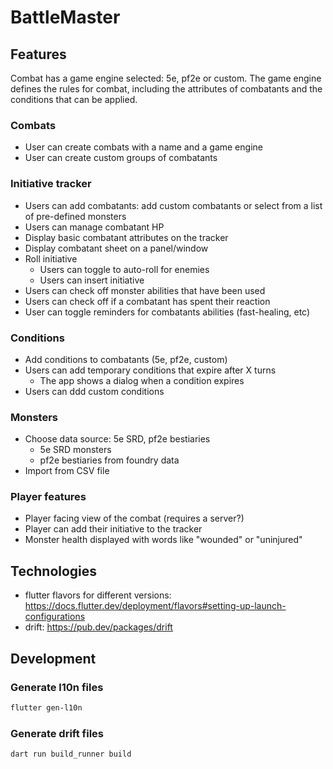 # BattleMaster

## Features

Combat has a game engine selected: 5e, pf2e or custom. The game engine defines the rules for combat, including the attributes of combatants and the conditions that can be applied.

### Combats

- User can create combats with a name and a game engine
- User can create custom groups of combatants

### Initiative tracker

- Users can add combatants: add custom combatants or select from a list of pre-defined monsters
- Users can manage combatant HP
- Display basic combatant attributes on the tracker
- Display combatant sheet on a panel/window
- Roll initiative
  - Users can toggle to auto-roll for enemies
  - Users can insert initiative
- Users can check off monster abilities that have been used
- Users can check off if a combatant has spent their reaction
- User can toggle reminders for combatants abilities (fast-healing, etc)

### Conditions

- Add conditions to combatants (5e, pf2e, custom)
- Users can add temporary conditions that expire after X turns
  - The app shows a dialog when a condition expires
- Users can ddd custom conditions

### Monsters

- Choose data source: 5e SRD, pf2e bestiaries
  - 5e SRD monsters
  - pf2e bestiaries from foundry data
- Import from CSV file

### Player features

- Player facing view of the combat (requires a server?)
- Player can add their initiative to the tracker
- Monster health displayed with words like "wounded" or "uninjured"

## Technologies

- flutter flavors for different versions: https://docs.flutter.dev/deployment/flavors#setting-up-launch-configurations
- drift: https://pub.dev/packages/drift


## Development

### Generate l10n files

```bash
flutter gen-l10n
```

### Generate drift files

```bash
dart run build_runner build
```